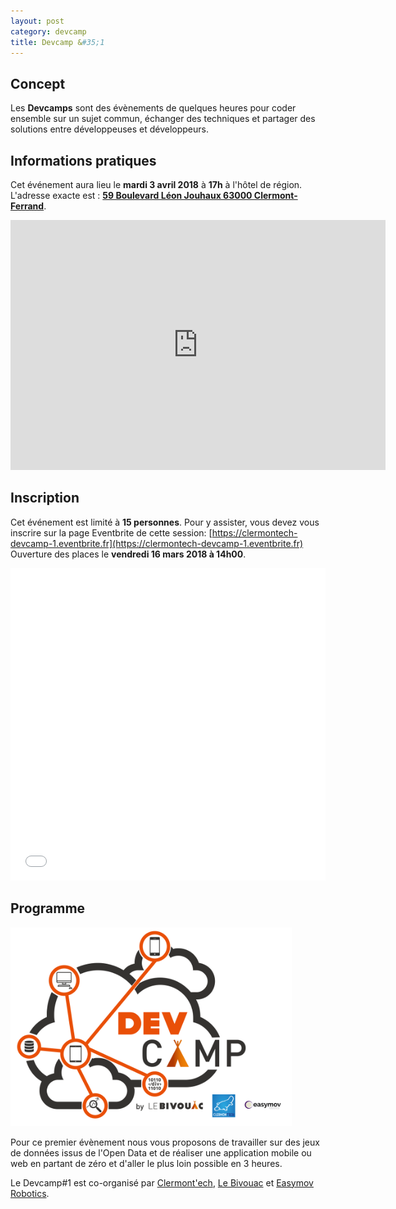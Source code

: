 ```yaml
---
layout: post
category: devcamp
title: Devcamp &#35;1
---
```


## Concept

Les **Devcamps** sont des évènements de quelques heures pour coder ensemble sur un
sujet commun, échanger des techniques et partager des solutions entre développeuses et
développeurs.

## Informations pratiques

Cet événement aura lieu le **mardi 3 avril 2018** à **17h** à l'hôtel de région. L'adresse
exacte est : [**59 Boulevard Léon Jouhaux 63000 Clermont-Ferrand**](http://osm.org/go/0AkOKx_14--).

<iframe width="600" height="400" frameborder="0" scrolling="no" marginheight="0" marginwidth="0" src="https://www.openstreetmap.org/export/embed.html?bbox=3.1138730049133305%2C45.79396934299903%2C3.117982149124146%2C45.79611996814522&amp;layer=mapnik&amp;marker=45.7950446659467%2C3.115927577018738" style="border: none"></iframe>

## Inscription

Cet événement est limité à **15 personnes**.  Pour y assister, vous devez vous
inscrire sur la page Eventbrite de cette session: [https://clermontech-devcamp-1.eventbrite.fr](https://clermontech-devcamp-1.eventbrite.fr)
Ouverture des places le **vendredi 16 mars 2018 à 14h00**.


<iframe src="//eventbrite.fr/tickets-external?eid=44144789253&ref=etckt" frameborder="0" height="500" width="100%" vspace="0" hspace="0" marginheight="5" marginwidth="5" scrolling="auto" allowtransparency="true"></iframe>


## Programme

<img src="/images/devcamp/devcamp1.png" alt="devcamp#1" width="450px">

Pour ce premier évènement nous vous proposons de travailler sur des jeux de données
issus de l'Open Data et de réaliser une application mobile ou web en partant de zéro
et d'aller le plus loin possible en 3 heures.

Le Devcamp#1 est co-organisé par [Clermont'ech](http://clermontech.org),
[Le Bivouac](http://www.lebivouac.com/) et [Easymov Robotics](http://easymov.fr/).
